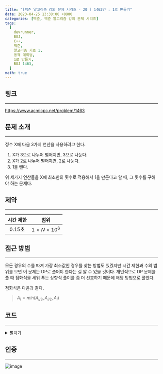 ```yaml
---
title: "[백준 알고리즘 강의 문제 시리즈 - 20 ] 1463번 : 1로 만들기"
date: 2023-04-25 13:30:00 +0900
categories: [백준, 백준 알고리즘 강의 문제 시리즈]
tags:
  [
    devrunner,
    BOJ,
    C++,
    백준,
    알고리즘 기초 1,
    동적 계획법,
    1로 만들기,
    BOJ 1463,
  ]
math: true
---
```


## 링크

---

<https://www.acmicpc.net/problem/1463>

## 문제 소개

---

정수 X에 다음 3가지 연산을 사용하려고 한다.

1. X가 3으로 나누어 떨어지면, 3으로 나눈다.
2. X가 2로 나누어 떨어지면, 2로 나눈다.
3. 1을 뺀다.

위 세가지 연산들을 X에 최소한의 횟수로 적용해서 1을 만든다고 할 때, 그 횟수를 구해야 하는 문제다.

## 제약

---

| 시간 제한 |    범위    |
| :-------: | :--------: |
|  0.15초   | $1<N<10^6$ |

## 접근 방법

---

모든 경우의 수를 따져 가장 최소값인 경우를 찾는 방법도 있겠지만 시간 제한과 수의 범위를 보면 이 문제는 DP로 풀어야 한다는 걸 알 수 있을 것이다.
개인적으로 DP 문제를 풀 때 점화식을 세워 푸는 상향식 풀이를 좀 더 선호하기 때문에 해당 방법으로 풀었다.

점화식은 다음과 같다.

> $A_i=min(A_{i/3},A_{i/2},A_i)$

## 코드

---

<details>
<summary>펼치기</summary>
<div markdown="1">

```cpp
#include <bits/stdc++.h>
#define MAX 1000001
using namespace std;

int n;
int a[MAX] = {0};

void solve() {
  for (int i = 2; i <= n; ++i) {
    a[i] = a[i - 1] + 1;

    if (i % 3 == 0) {
      a[i] = min(a[i], a[i / 3] + 1);
    }

    if (i % 2 == 0) {
      a[i] = min(a[i], a[i / 2] + 1);
    }
  }

  cout << a[n] << '\n';
}

int main() {
  ios_base::sync_with_stdio(false);
  cin.tie(NULL);
  cout.tie(NULL);

  cin >> n;
  solve();

  return 0;
}
```

</div>
</details>

## 인증

---

![image](https://user-images.githubusercontent.com/87963766/234166463-c7b8fddd-1472-4d3e-a117-d109ec54ac83.png)
